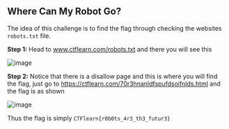 ## Where Can My Robot Go?

The idea of this challenge is to find the flag through checking the websites ``robots.txt`` file. 

**Step 1:**
Head to www.ctflearn.com/robots.txt and there you will see this

![image](https://user-images.githubusercontent.com/40801372/130971084-d3cb8da4-1f5f-4070-89bd-ba9d8957a4fa.png)

**Step 2:**
Notice that there is a disallow page and this is where you will find the flag, just go to https://ctflearn.com/70r3hnanldfspufdsoifnlds.html and the flag is as shown

![image](https://user-images.githubusercontent.com/40801372/130971269-212c143c-be78-49de-ab45-9a9a646aa3fd.png)

Thus the flag is simply ``CTFlearn{r0b0ts_4r3_th3_futur3}``
